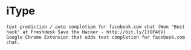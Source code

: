 iType
======
	text prediction / auto completion for facebook.com chat (Won "Best hack" at Freshdesk Save the Hacker - http://bit.ly/1lGFAtV)
	Google Chrome Extension that adds text completion for facebook.com chat.
